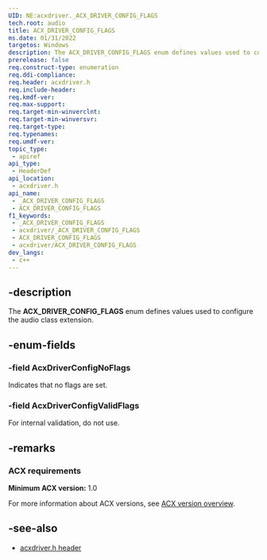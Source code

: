```yaml
---
UID: NE:acxdriver._ACX_DRIVER_CONFIG_FLAGS
tech.root: audio
title: ACX_DRIVER_CONFIG_FLAGS
ms.date: 01/31/2022
targetos: Windows
description: The ACX_DRIVER_CONFIG_FLAGS enum defines values used to configure the audio class extension.
prerelease: false
req.construct-type: enumeration
req.ddi-compliance: 
req.header: acxdriver.h
req.include-header: 
req.kmdf-ver: 
req.max-support: 
req.target-min-winverclnt: 
req.target-min-winversvr: 
req.target-type: 
req.typenames: 
req.umdf-ver: 
topic_type:
 - apiref
api_type:
 - HeaderDef
api_location:
 - acxdriver.h
api_name:
 - _ACX_DRIVER_CONFIG_FLAGS
 - ACX_DRIVER_CONFIG_FLAGS
f1_keywords:
 - _ACX_DRIVER_CONFIG_FLAGS
 - acxdriver/_ACX_DRIVER_CONFIG_FLAGS
 - ACX_DRIVER_CONFIG_FLAGS
 - acxdriver/ACX_DRIVER_CONFIG_FLAGS
dev_langs:
 - c++
---
```


## -description

The **ACX_DRIVER_CONFIG_FLAGS** enum defines values used to configure the audio class extension.

## -enum-fields

### -field AcxDriverConfigNoFlags

Indicates that no flags are set.

### -field AcxDriverConfigValidFlags

For internal validation, do not use.

## -remarks

### ACX requirements

**Minimum ACX version:** 1.0

For more information about ACX versions, see [ACX version overview](/windows-hardware/drivers/audio/acx-version-overview).

## -see-also

* [acxdriver.h header](index.md)

